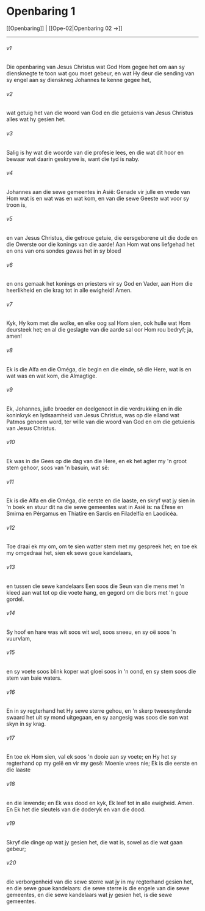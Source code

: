 # Openbaring 1

[[Openbaring]] | [[Ope-02|Openbaring 02 →]]
***

###### v1
Die openbaring van Jesus Christus wat God Hom gegee het om aan sy diensknegte te toon wat gou moet gebeur, en wat Hy deur die sending van sy engel aan sy dienskneg Johannes te kenne gegee het, 
###### v2
wat getuig het van die woord van God en die getuienis van Jesus Christus alles wat hy gesien het. 
###### v3
Salig is hy wat die woorde van die profesie lees, en die wat dit hoor en bewaar wat daarin geskrywe is, want die tyd is naby. 
###### v4
Johannes aan die sewe gemeentes in Asië: Genade vir julle en vrede van Hom wat is en wat was en wat kom, en van die sewe Geeste wat voor sy troon is, 
###### v5
en van Jesus Christus, die getroue getuie, die eersgeborene uit die dode en die Owerste oor die konings van die aarde! Aan Hom wat ons liefgehad het en ons van ons sondes gewas het in sy bloed 
###### v6
en ons gemaak het konings en priesters vir sy God en Vader, aan Hom die heerlikheid en die krag tot in alle ewigheid! Amen. 
###### v7
Kyk, Hy kom met die wolke, en elke oog sal Hom sien, ook hulle wat Hom deursteek het; en al die geslagte van die aarde sal oor Hom rou bedryf; ja, amen! 
###### v8
Ek is die Alfa en die Oméga, die begin en die einde, sê die Here, wat is en wat was en wat kom, die Almagtige. 
###### v9
Ek, Johannes, julle broeder en deelgenoot in die verdrukking en in die koninkryk en lydsaamheid van Jesus Christus, was op die eiland wat Patmos genoem word, ter wille van die woord van God en om die getuienis van Jesus Christus. 
###### v10
Ek was in die Gees op die dag van die Here, en ek het agter my 'n groot stem gehoor, soos van 'n basuin, wat sê: 
###### v11
Ek is die Alfa en die Oméga, die eerste en die laaste, en skryf wat jy sien in 'n boek en stuur dit na die sewe gemeentes wat in Asië is: na Éfese en Smirna en Pérgamus en Thiatíre en Sardis en Filadelfía en Laodicéa. 
###### v12
Toe draai ek my om, om te sien watter stem met my gespreek het; en toe ek my omgedraai het, sien ek sewe goue kandelaars, 
###### v13
en tussen die sewe kandelaars Een soos die Seun van die mens met 'n kleed aan wat tot op die voete hang, en gegord om die bors met 'n goue gordel. 
###### v14
Sy hoof en hare was wit soos wit wol, soos sneeu, en sy oë soos 'n vuurvlam, 
###### v15
en sy voete soos blink koper wat gloei soos in 'n oond, en sy stem soos die stem van baie waters. 
###### v16
En in sy regterhand het Hy sewe sterre gehou, en 'n skerp tweesnydende swaard het uit sy mond uitgegaan, en sy aangesig was soos die son wat skyn in sy krag. 
###### v17
En toe ek Hom sien, val ek soos 'n dooie aan sy voete; en Hy het sy regterhand op my gelê en vir my gesê: Moenie vrees nie; Ek is die eerste en die laaste 
###### v18
en die lewende; en Ek was dood en kyk, Ek leef tot in alle ewigheid. Amen. En Ek het die sleutels van die doderyk en van die dood. 
###### v19
Skryf die dinge op wat jy gesien het, die wat is, sowel as die wat gaan gebeur; 
###### v20
die verborgenheid van die sewe sterre wat jy in my regterhand gesien het, en die sewe goue kandelaars: die sewe sterre is die engele van die sewe gemeentes, en die sewe kandelaars wat jy gesien het, is die sewe gemeentes. 
